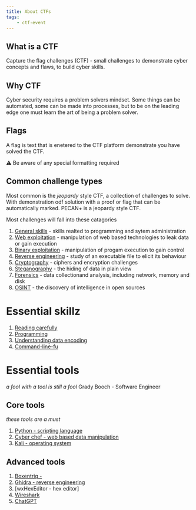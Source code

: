 ```yaml
---
title: About CTFs
tags:
    - ctf-event
---
```


## What is a CTF

Capture the flag challenges (CTF) - small challenges to demonstrate cyber concepts and flaws, to build cyber skills.

## Why CTF

Cyber security requires a problem solvers mindset. Some things can be automated, some can be made into processes, but to be on the leading edge one must learn the art of being a problem solver.

## Flags

A flag is text that is enetered to the CTF platform demonstrate you have solved the CTF.

⚠️ Be aware of any special formatting required

## Common challenge types

Most common is the _jeopardy_ style CTF, a collection of challenges to solve. With demonstration odf solution with a proof or flag that can be automatically marked. PECAN+ is a jeopardy style CTF.

Most challenges will fall into these catagories

1. [General skills]() - skills realted to programming and sytem administration
1. [Web exploitation]() - manipulation of web based technologies to leak data or gain execution
1. [Binary exploitation]() - manipulation of progam execution to gain control
1. [Reverse engineering]() - study of an executable file to elicit its behaviour
1. [Cryptography]() - ciphers and encryption challenges
1. [Steganography]() - the hiding of data in plain view
1. [Forensics]() - data collectionand analysis, including network, memory and disk
1. [OSINT]() - the discovery of intelligence in open sources


# Essential skillz

1. [Reading carefully]()
1. [Programming]()
1. [Understanding data encoding]()
1. [Command-line-fu]()

# Essential tools

_a fool with a tool is still a fool_ Grady Booch - Software Engineer

## Core tools

_these tools are a must_

1. [Python - scripting language](https://www.python.org/)
1. [Cyber chef - web based data manipulation](https://gchq.github.io/CyberChef/)
1. [Kali - operating system](https://www.kali.org/)

## Advanced tools

1. [Boxentriq  -](https://www.boxentriq.com/)
1. [Ghidra - reverse engineering](https://ghidra-sre.org/)
1. [wxHexEditor - hex editor]
1. [Wireshark](https://www.wireshark.org/)
1. [ChatGPT](https://chat.openai.com/)
